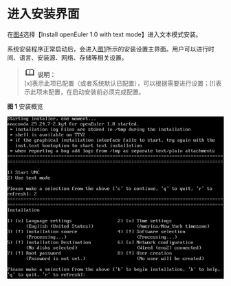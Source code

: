 # 进入安装界面<a name="ZH-CN_TOPIC_0187280609"></a>

在[图4](启动安装.md#fig1601161484619)选择【Install openEuler 1.0 with text mode】进入文本模式安装。

系统安装程序正常启动后，会进入[图1](#zh-cn_topic_0155778949_zh-cn_topic_0151920777_fcabdc4c637504f26ac19e9c99f288111)所示的安装设置主界面。用户可以进行时间、语言、安装源、网络、存储等相关设置。

>![](public_sys-resources/icon-note.gif) **说明：**   
>\[x\]表示此项已配置（或者系统默认已配置），可以根据需要进行设置；\[!\]表示此项未配置，在启动安装前必须完成配置。  

**图 1**  安装概览<a name="zh-cn_topic_0155778949_zh-cn_topic_0151920777_fcabdc4c637504f26ac19e9c99f288111"></a>  


![](figures/5.png)

